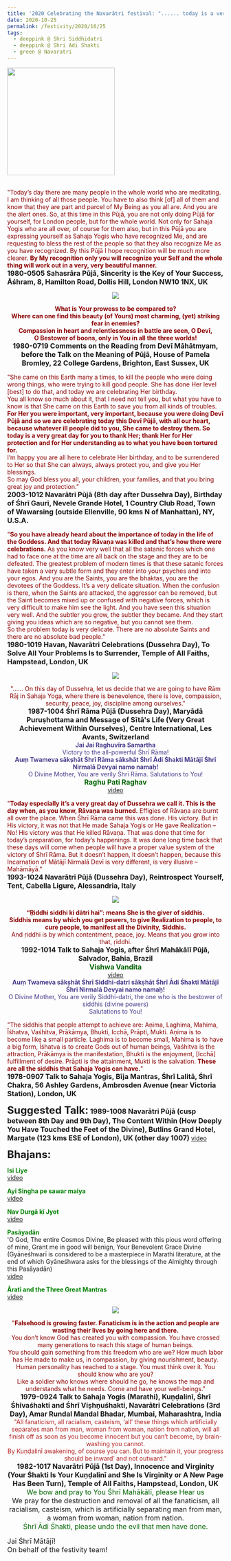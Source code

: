```yaml
---
title: '2020 Celebrating the Navarātri festival: "...... today is a very great day for you to thank Her; thank Her for Her protection and for Her understanding" '
date: 2020-10-25
permalink: /festivity/2020/10/25
tags:
  - deeppink @ Shri Siddhidatri
  - deeppink @ Shri Adi Shakti
  - green @ Navaratri
---
```


<div style="text-align: left"><img src="/images/image00.png" width="250" /></div><br>

<p>
<font color="DarkRed">"Today’s day there are many people in the whole world who are meditating. I am thinking of all those people. You have to also think [of] all of them and know that they are part and parcel of My Being as you all are. And you are the alert ones. So, at this time in this Pūjā, you are not only doing Pūjā for yourself, for London people, but for the whole world. Not only for Sahaja Yogis who are all over, of course for them also, but in this Pūjā you are expressing yourself as Sahaja Yogis who have recognized Me, and are requesting to bless the rest of the people so that they also recognize Me as you have recognized. By this Pūjā I hope recognition will be much more clearer. <b>By My recognition only you will recognize your Self and the whole thing will work out in a very, very beautiful manner.</b></font><br>
<font size="+0"><b>1980-0505 Sahasrāra Pūjā, Sincerity is the Key of Your Success, Āśhram, 8, Hamilton Road, Dollis Hill, London NW10 1NX, UK</b></font>
</p>

<div style="text-align: center"><img src="https://pub-1e517d8c73a64c9c82977d676b1fff72.r2.dev/image540.png" /></div>

<p style="text-align:center;">
<font color="DarkRed"><b>What is Your prowess to be compared to?<br> 
Where can one find this beauty (of Yours) most charming, (yet) striking fear in enemies?<br> 
Compassion in heart and relentlessness in battle are seen, 
O Devī, <br> 
O Bestower of boons, only in You in all the three worlds!</b></font><br>
<font size="+0"><b>1980-0719 Comments on the Reading from Devī Māhātmyam, before the Talk on the Meaning of Pūjā, House of Pamela Bromley, 22 College Gardens, Brighton, East Sussex, UK</b></font>
</p>

<p>
<font color="DarkRed">"She came on this Earth many a times, to kill the people who were doing wrong things, who were trying to kill good people. She has done Her level [best] to do that, and today we are celebrating Her birthday.<br>
You all know so much about it, that I need not tell you, but what you have to know is that She came on this Earth to save you from all kinds of troubles. <b>For Her you were important, very important, because you were doing Devī Pūjā and so we are celebrating today this Devī Pūjā, with all our heart, because whatever ill people did to you, She came to destroy them. So today is a very great day for you to thank Her; thank Her for Her protection and for Her understanding as to what you have been tortured for.</b><br>
I’m happy you are all here to celebrate Her birthday, and to be surrendered to Her so that She can always, always protect you, and give you Her blessings.<br>
So may God bless you all, your children, your families, and that you bring great joy and protection."</font><br>
<font size="+0"><b>2003-1012 Navarātri Pūjā (8th day after Dussehra Day), Birthday of Śhrī Gaurī, Nevele Grande Hotel, 1 Country Club Road, Town of Wawarsing (outside Ellenville, 90 kms N of Manhattan), NY, U.S.A.</b></font>
</p>

<p>
<font color="DarkRed">"<b>So you have already heard about the importance of today in the life of the Goddess. And that today Rāvaṇa was killed and that’s how there were celebrations.</b> As you know very well that all the satanic forces which one had to face one at the time are all back on the stage and they are to be defeated. The greatest problem of modern times is that these satanic forces have taken a very subtle form and they enter into your psyches and into your egos. And you are the Saints, you are the bhaktas, you are the devotees of the Goddess. It’s a very delicate situation. When the confusion is there, when the Saints are attacked, the aggressor can be removed, but the Saint becomes mixed up or confused with negative forces, which is very difficult to make him see the light. And you have seen this situation very well. And the subtler you grow, the subtler they became. And they start giving you ideas which are so negative, but you cannot see them.<br>
So the problem today is very delicate. There are no absolute Saints and there are no absolute bad people."</font><br>
<font size="+0"><b>1980-1019 Havan, Navarātri Celebrations (Dussehra Day), To Solve All Your Problems Is to Surrender, Temple of All Faiths, Hampstead, London, UK</b></font>
</p>

<div style="text-align: center"><img src="/images/image541.png" /></div>

<p style=" text-align:center;">
<font color="DarkRed">"...... On this day of Dussehra, let us decide that we are going to have Rām Rāj in Sahaja Yoga, 
where there is benevolence, there is love, compassion, security, peace, joy, discipline among ourselves."</font><br>
<font size="+0"><b>1987-1004 Śhrī Rāma Pūjā (Dussehra Day), Maryādā Puruṣhottama and Message of Sītā's Life (Very Great Achievement Within Ourselves), Centre International, Les Avants, Switzerland</b></font><br>
<font color="DarkSlateBlue"><b>Jai Jai Raghuvīra Samartha</b></font><br>
<font color="DarkSlateBlue">Victory to the all-powerful Śhrī Rāma!</font><br>
<font color="DarkSlateBlue"><b>Auṃ Twameva sākṣhāt Śhrī Rāma sākshāt Śhrī Ādi Śhakti Mātājī Śhrī Nirmalā Devyai namo namaḥ!</b></font><br>
<font color="DarkSlateBlue">O Divine Mother, You are verily Śhrī Rāma. Salutations to You!</font><br>
<font size="+0"><font color="DarkGreen"><b>Raghu Pati Raghav</b></font></font><br>
<a href="https://seven-teams.github.io/Videos_Links.html">video</a>
</p>

<p>
<font color="DarkRed">"<b>Today especially it’s a very great day of Dussehra we call it. This is the day when, as you know, Rāvaṇa was burned.</b> Effigies of Rāvaṇa are burnt all over the place. When Śhrī Rāma came this was done. His victory. But in His victory, it was not that He made Sahaja Yogis or He gave Realization – No! His victory was that He killed Rāvaṇa. That was done that time for today’s preparation, for today’s happenings. It was done long time back that these days will come when people will have a proper value system of the victory of Śhrī Rāma. But it doesn’t happen, it doesn’t happen, because this Incarnation of Mātājī Nirmalā Devī is very different, is very illusive – Mahāmāyā."</font><br>
<font size="+0"><b>1993-1024 Navarātri Pūjā (Dussehra Day), Reintrospect Yourself, Tent, Cabella Ligure, Alessandria, Italy</b></font>
</p>

<div style="text-align: center"><img src="/images/image542.png" /></div>

<p style=" text-align:center;">
<font color="DarkRed"><b>“Ṛiddhi siddhi ki dātri hai”: means She is the giver of siddhis.<br> 
Siddhis means by which you get powers, to give Realization to people, to cure people, to manifest all the Divinity, Siddhis.</b><br> 
And ṛiddhi is by which contentment, peace, joy. Means that you grow into that, ṛiddhi.</font><br>
<font size="+0"><b>1992-1014 Talk to Sahaja Yogis, after Śhrī Mahākālī Pūjā, Salvador, Bahia, Brazil</b></font><br>
<font color="DarkGreen"><font size="+0"><b>Vishwa Vandita</b></font></font><br>
<a href="https://seven-teams.github.io/Videos_Links.html">video</a><br>
<font color="DarkSlateBlue"><b>Auṃ Twameva sākṣhāt Śhrī Siddhi-datri sākṣhāt Śhrī Ādi Śhakti Mātājī Śhrī Nirmalā Devyai namo namaḥ!</b><br>
O Divine Mother, You are verily Siddhi-datri, the one who is the bestower of siddhis (divine powers)<br>
Salutations to You!</font>
</p>

<p>
<font color="DarkRed">"The siddhis that people attempt to achieve are: Aṇima, Laghima, Mahima, Īśhatva, Vaśhitva, Prākāmya, Bhukti, Icchā, Prāpti, Mukti. Aṇima is to become like a small particle. Laghima is to become small, Mahima is to have a big form, Īśhatva is to create Gods out of human beings, Vaśhitva is the attraction, Prākāmya is the manifestation, Bhukti is the enjoyment, [Icchā] fulfillment of desire. Prāpti is the attainment, Mukti is the salvation. <b>These are all the siddhis that Sahaja Yogis can have.</b>"</font><br>
<font size="+0"><b>1978-0907 Talk to Sahaja Yogis, Bīja Mantras, Śhrī Lalitā, Śhrī Chakra, 56 Ashley Gardens, Ambrosden Avenue (near Victoria Station), London, UK</b></font>
</p>

<font size="+2"><b>Suggested Talk:</b></font> 
<font size="+0"><b>1989-1008 Navarātri Pūjā (cusp between 8th Day and 9th Day), The Content Within (How Deeply You Have Touched the Feet of the Divine), Butlins Grand Hotel, Margate (123 kms ESE of London), UK (other day 1007)</b></font>
<a href="https://www.youtube.com/watch?v=E03Bph3RhzE&feature=emb_logo&ab_channel=TeachingsofH.H.ShriMatajiNirmalaDevi"> video</a><br>

<font size="+2"><b>Bhajans:</b></font>

<p>
<font color="green"><b>Isi Liye</b></font><br>
<a href="https://seven-teams.github.io/Videos_Links.html">video</a>
</p>

<p>
<font color="green"><b>Ayi Singha pe sawar maiya</b></font><br>
<a href="https://www.youtube.com/watch?v=dh79abA1AsU&feature=emb_logo&ab_channel=SahajaYoga">video</a>
</p>
 
<p>
<font color="green"><b>Nav Durgā kī Jyot </b></font><br>
<a href="https://seven-teams.github.io/Videos_Links.html">video</a> 
</p>

<p>
<font color="green"><b>Pasāyadān</b></font><br>
'O God, The entire Cosmos Divine, Be pleased with this pious word offering of mine,
Grant me in good will benign, Your Benevolent Grace Divine<br>
(Gyāneśhwarī is considered to be a masterpiece in Marathi literature, at the end of which Gyāneśhwara asks for the blessings of the Almighty through this Pasāyadān)<br>
<a href="https://www.youtube.com/watch?v=IcphtsDeZmM&ab_channel=VishwaNirmalaDharma">video</a> 
</p>

<p>
<font color="green"><b>Āratī and the Three Great Mantras</b></font><br>
<a href="https://seven-teams.github.io/Videos_Links.html">video</a> 
</p>

<div style="text-align: center"><img src="/images/image543.png" /></div>

<p style="text-align:center;">
<font color="DarkRed">"<b>Falsehood is growing faster. Fanaticism is in the action and people are wasting their lives by going here and there.</b><br>
You don’t know God has created you with compassion. You have crossed many generations to reach this stage of human beings.<br>
You should gain something from this freedom who are we? How much labor has He made to make us, in compassion, by giving nourishment, beauty.<br> 
Human personality has reached to a stage. You must think over it. You should know who are you?<br> 
Like a soldier who knows where should he go, he knows the map and understands what he needs. Come and have your well-beings."</font><br>
<font size="+0"><b>1979-0924 Talk to Sahaja Yogis (Marathi), Kuṇḍalinī, Śhrī Śhivaśhakti and Śhrī Viṣhṇuśhakti, Navarātri Celebrations (3rd Day), Amar Rundal Mandal Bhadar, Mumbai, Maharashtra, India</b></font><br>
<font color="FireBrick">"All fanaticism, all racialism, casteism, ‘all’ these things which artificially separates
man from man, woman from woman, nation from nation, will all finish off as soon as you become innocent but you can’t become, by brain-washing you cannot.<br> 
By Kuṇḍalinī awakening, of course you can. But to maintain it, your progress should be inward’ and not outward."</font><br>
<font size="+0"><b>1982-1017 Navarātri Pūjā (1st Day), Innocence and Virginity (Your Śhakti Is Your Kuṇḍalinī and She Is Virginity or A New Page Has Been Turn), Temple of All Faiths, Hampstead, London, UK</b></font><br>
<font color="DarkGreen"><font size="+0">We bow and pray to You Śhrī Mahākālī, please Hear us</font></font><br>
<font size="+0">We pray for the destruction and removal of all the fanaticism, all racialism, casteism, which is artificially separating man from man, a woman from woman, nation from nation. </font><br>
<font color="DarkGreen"><font size="+0">Śhrī Ādi Śhakti, please undo the evil that men have done.</font></font>
</p>

<p>
<font size="+0">Jai Śhrī Mātājī!<br>
On behalf of the festivity team!</font>
</p>